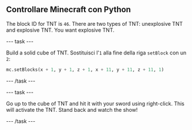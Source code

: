 ## Controllare Minecraft con Python

The block ID for TNT is `46`. There are two types of TNT: unexplosive TNT and explosive TNT. You want explosive TNT.

\--- task \---

Build a solid cube of TNT. Sostituisci l'`1` alla fine della riga `setBlock` con un `2`:

```python
mc.setBlocks(x + 1, y + 1, z + 1, x + 11, y + 11, z + 11, 1)
```

\--- /task \---

\--- task \---

Go up to the cube of TNT and hit it with your sword using right-click. This will activate the TNT. Stand back and watch the show!

\--- /task \---